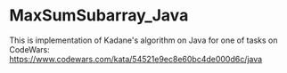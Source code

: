 # MaxSumSubarray_Java

This is implementation of Kadane's algorithm on Java for one of tasks on CodeWars: https://www.codewars.com/kata/54521e9ec8e60bc4de000d6c/java
